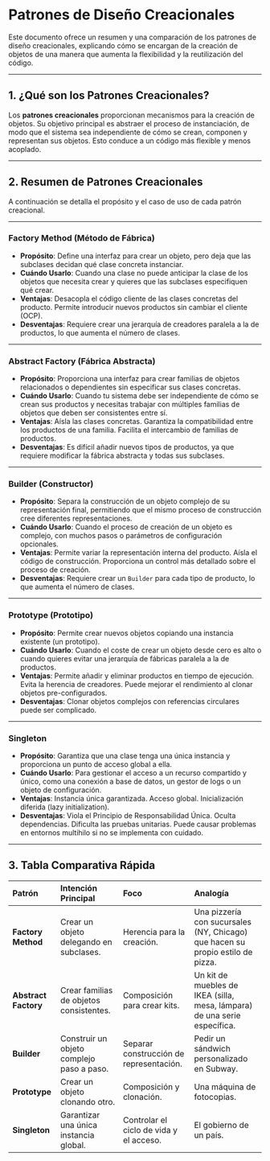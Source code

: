 # Patrones de Diseño Creacionales

Este documento ofrece un resumen y una comparación de los patrones de diseño creacionales, explicando cómo se encargan de la creación de objetos de una manera que aumenta la flexibilidad y la reutilización del código.

---

## 1. ¿Qué son los Patrones Creacionales?

Los **patrones creacionales** proporcionan mecanismos para la creación de objetos. Su objetivo principal es abstraer el proceso de instanciación, de modo que el sistema sea independiente de cómo se crean, componen y representan sus objetos. Esto conduce a un código más flexible y menos acoplado.

---

## 2. Resumen de Patrones Creacionales

A continuación se detalla el propósito y el caso de uso de cada patrón creacional.

---

### Factory Method (Método de Fábrica)
- **Propósito**: Define una interfaz para crear un objeto, pero deja que las subclases decidan qué clase concreta instanciar.
- **Cuándo Usarlo**: Cuando una clase no puede anticipar la clase de los objetos que necesita crear y quieres que las subclases especifiquen qué crear.
- **Ventajas**: Desacopla el código cliente de las clases concretas del producto. Permite introducir nuevos productos sin cambiar el cliente (OCP).
- **Desventajas**: Requiere crear una jerarquía de creadores paralela a la de productos, lo que aumenta el número de clases.

---

### Abstract Factory (Fábrica Abstracta)
- **Propósito**: Proporciona una interfaz para crear familias de objetos relacionados o dependientes sin especificar sus clases concretas.
- **Cuándo Usarlo**: Cuando tu sistema debe ser independiente de cómo se crean sus productos y necesitas trabajar con múltiples familias de objetos que deben ser consistentes entre sí.
- **Ventajas**: Aísla las clases concretas. Garantiza la compatibilidad entre los productos de una familia. Facilita el intercambio de familias de productos.
- **Desventajas**: Es difícil añadir nuevos tipos de productos, ya que requiere modificar la fábrica abstracta y todas sus subclases.

---

### Builder (Constructor)
- **Propósito**: Separa la construcción de un objeto complejo de su representación final, permitiendo que el mismo proceso de construcción cree diferentes representaciones.
- **Cuándo Usarlo**: Cuando el proceso de creación de un objeto es complejo, con muchos pasos o parámetros de configuración opcionales.
- **Ventajas**: Permite variar la representación interna del producto. Aísla el código de construcción. Proporciona un control más detallado sobre el proceso de creación.
- **Desventajas**: Requiere crear un `Builder` para cada tipo de producto, lo que aumenta el número de clases.

---

### Prototype (Prototipo)
- **Propósito**: Permite crear nuevos objetos copiando una instancia existente (un prototipo).
- **Cuándo Usarlo**: Cuando el coste de crear un objeto desde cero es alto o cuando quieres evitar una jerarquía de fábricas paralela a la de productos.
- **Ventajas**: Permite añadir y eliminar productos en tiempo de ejecución. Evita la herencia de creadores. Puede mejorar el rendimiento al clonar objetos pre-configurados.
- **Desventajas**: Clonar objetos complejos con referencias circulares puede ser complicado.

---

### Singleton
- **Propósito**: Garantiza que una clase tenga una única instancia y proporciona un punto de acceso global a ella.
- **Cuándo Usarlo**: Para gestionar el acceso a un recurso compartido y único, como una conexión a base de datos, un gestor de logs o un objeto de configuración.
- **Ventajas**: Instancia única garantizada. Acceso global. Inicialización diferida (lazy initialization).
- **Desventajas**: Viola el Principio de Responsabilidad Única. Oculta dependencias. Dificulta las pruebas unitarias. Puede causar problemas en entornos multihilo si no se implementa con cuidado.

---

## 3. Tabla Comparativa Rápida

| Patrón | Intención Principal | Foco | Analogía |
| :--- | :--- | :--- | :--- |
| **Factory Method** | Crear un objeto delegando en subclases. | Herencia para la creación. | Una pizzería con sucursales (NY, Chicago) que hacen su propio estilo de pizza. |
| **Abstract Factory** | Crear familias de objetos consistentes. | Composición para crear kits. | Un kit de muebles de IKEA (silla, mesa, lámpara) de una serie específica. |
| **Builder** | Construir un objeto complejo paso a paso. | Separar construcción de representación. | Pedir un sándwich personalizado en Subway. |
| **Prototype** | Crear un objeto clonando otro. | Composición y clonación. | Una máquina de fotocopias. |
| **Singleton** | Garantizar una única instancia global. | Controlar el ciclo de vida y el acceso. | El gobierno de un país. |